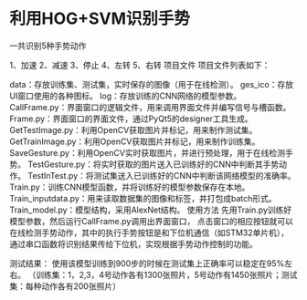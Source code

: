 # 利用HOG+SVM识别手势
一共识别5种手势动作

1、加速 2、减速 3、停止 4、左转 5、右转
项目文件
项目文件列表如下：

data：存放训练集、测试集，实时保存的图像（用于在线检测）。
ges_ico：存放UI窗口使用的各种图标。
log：存放训练的CNN网络的模型参数。
CallFrame.py：界面窗口的逻辑文件，用来调用界面文件并编写信号与槽函数。
Frame.py：界面窗口的界面文件，通过PyQt5的designer工具生成。
GetTestImage.py：利用OpenCV获取图片并标记，用来制作测试集。
GetTrainImage.py：利用OpenCV获取图片并标记，用来制作训练集。
SaveGesture.py：利用OpenCV实时获取图片，并进行预处理，用于在线检测手势。
TestGesture.py：将实时获取的图片送入已训练好的CNN中判断其手势动作。
TestInTest.py：将测试集送入已训练好的CNN中判断该网络模型的准确率。
Train.py：训练CNN模型函数，并将训练好的模型参数保存在本地。
Train_inputdata.py：用来读取数据集的图像和标签，并打包成batch形式。
Train_model.py：模型结构，采用AlexNet结构。
使用方法
先用Train.py训练好模型参数，然后运行CallFrame.py调用出界面窗口， 点击窗口的相应按钮就可以在线检测手势动作，其中的执行手势按钮是和下位机通信（如STM32单片机）， 通过串口函数将识别结果传给下位机，实现根据手势动作控制的功能。

测试结果：
使用该模型训练到900步的时候在测试集上正确率可以稳定在95%左右。
（训练集：1，2,3，4号动作各有1300张照片，5号动作有1450张照片；测试集：每种动作各有200张照片）
